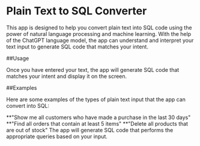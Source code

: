 # Plain Text to SQL Converter

This app is designed to help you convert plain text into SQL code using the power of natural language processing and machine learning. With the help of the ChatGPT language model, the app can understand and interpret your text input to generate SQL code that matches your intent.

##Usage

Once you have entered your text, the app will generate SQL code that matches your intent and display it on the screen.

##Examples

Here are some examples of the types of plain text input that the app can convert into SQL:

**"Show me all customers who have made a purchase in the last 30 days"
**"Find all orders that contain at least 5 items"
**"Delete all products that are out of stock"
The app will generate SQL code that performs the appropriate queries based on your input.
